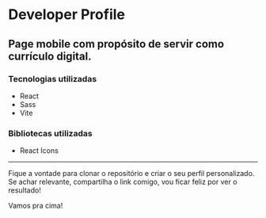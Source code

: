 # Developer Profile

## Page mobile com propósito de servir como currículo digital.

### Tecnologias utilizadas

- React
- Sass
- Vite

### Bibliotecas utilizadas

- React Icons

---

Fique a vontade para clonar o repositório e criar o seu perfil personalizado. Se achar relevante, compartilha o link comigo, vou ficar feliz por ver o resultado!

Vamos pra cima!
